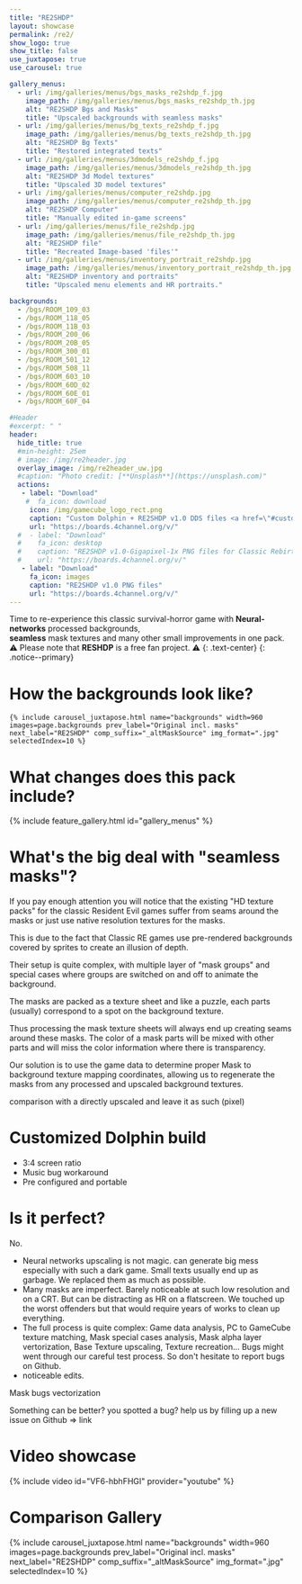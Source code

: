 ```yaml
---
title: "RE2SHDP"
layout: showcase
permalink: /re2/
show_logo: true
show_title: false
use_juxtapose: true
use_carousel: true

gallery_menus:
  - url: /img/galleries/menus/bgs_masks_re2shdp_f.jpg
    image_path: /img/galleries/menus/bgs_masks_re2shdp_th.jpg
    alt: "RE2SHDP Bgs and Masks"
    title: "Upscaled backgrounds with seamless masks"
  - url: /img/galleries/menus/bg_texts_re2shdp_f.jpg
    image_path: /img/galleries/menus/bg_texts_re2shdp_th.jpg
    alt: "RE2SHDP Bg Texts"
    title: "Restored integrated texts"
  - url: /img/galleries/menus/3dmodels_re2shdp_f.jpg
    image_path: /img/galleries/menus/3dmodels_re2shdp_th.jpg
    alt: "RE2SHDP 3d Model textures"
    title: "Upscaled 3D model textures"
  - url: /img/galleries/menus/computer_re2shdp.jpg
    image_path: /img/galleries/menus/computer_re2shdp_th.jpg
    alt: "RE2SHDP Computer"
    title: "Manually edited in-game screens"
  - url: /img/galleries/menus/file_re2shdp.jpg
    image_path: /img/galleries/menus/file_re2shdp_th.jpg
    alt: "RE2SHDP file"
    title: "Recreated Image-based 'files'"
  - url: /img/galleries/menus/inventory_portrait_re2shdp.jpg
    image_path: /img/galleries/menus/inventory_portrait_re2shdp_th.jpg
    alt: "RE2SHDP inventory and portraits"
    title: "Upscaled menu elements and HR portraits."

backgrounds:
  - /bgs/ROOM_109_03
  - /bgs/ROOM_118_05
  - /bgs/ROOM_11B_03
  - /bgs/ROOM_200_06
  - /bgs/ROOM_20B_05
  - /bgs/ROOM_300_01
  - /bgs/ROOM_501_12
  - /bgs/ROOM_508_11
  - /bgs/ROOM_603_10
  - /bgs/ROOM_60D_02
  - /bgs/ROOM_60E_01
  - /bgs/ROOM_60F_04

#Header
#excerpt: " "
header:
  hide_title: true
  #min-height: 25em
  # image: /img/re2header.jpg
  overlay_image: /img/re2header_uw.jpg
  #caption: "Photo credit: [**Unsplash**](https://unsplash.com)"
  actions:
   - label: "Download"
    #  fa_icon: download
     icon: /img/gamecube_logo_rect.png
     caption: "Custom Dolphin + RE2SHDP v1.0 DDS files <a href=\"#customized-dolphin-build\">more info...</a>"
     url: "https://boards.4channel.org/v/"
  #  - label: "Download"
  #    fa_icon: desktop
  #    caption: "RE2SHDP v1.0-Gigapixel-1x PNG files for Classic Rebirth <a href=\"\">more info...</a>"
  #    url: "https://boards.4channel.org/v/"
   - label: "Download"
     fa_icon: images
     caption: "RE2SHDP v1.0 PNG files"
     url: "https://boards.4channel.org/v/"
---
```


<!-- <div class="feature__wrapper"> -->

Time to re-experience this classic survival-horror game with **Neural-networks** processed backgrounds,<br> **seamless** mask textures and many other small improvements in one pack.<br>
:warning: Please note that **RESHDP** is a free fan project. :warning:
{: .text-center}
{: .notice--primary}

<!-- </div> -->

# How the backgrounds look like?

    {% include carousel_juxtapose.html name="backgrounds" width=960 images=page.backgrounds prev_label="Original incl. masks" next_label="RE2SHDP" comp_suffix="_altMaskSource" img_format=".jpg" selectedIndex=10 %}

<div class="feature__wrapper"></div>

# What changes does this pack include?

{% include feature_gallery.html id="gallery_menus" %}

<div class="feature__wrapper"></div>

# What's the big deal with "seamless masks"?

If you pay enough attention you will notice that the existing "HD texture packs" for the classic Resident Evil games suffer from seams around the masks or just use native resolution textures for the masks.

This is due to the fact that Classic RE games use pre-rendered backgrounds covered by sprites to create an illusion of depth.

Their setup is quite complex, with multiple layer of "mask groups" and special cases where groups are switched on and off to animate the background.

The masks are packed as a texture sheet and like a puzzle, each parts (usually) correspond to a spot on the background texture.

Thus processing the mask texture sheets will always end up creating seams around these masks. The color of a mask parts will be mixed with other parts and will miss the color information where there is transparency.

Our solution is to use the game data to determine proper Mask to background texture mapping coordinates, allowing us to regenerate the masks from any processed and upscaled background textures.

comparison with a directly upscaled and leave it as such (pixel)

<div class="feature__wrapper"></div>

# Customized Dolphin build

* 3:4 screen ratio
* Music bug workaround
* Pre configured and portable

<div class="feature__wrapper"></div>

# Is it perfect?

No. 

* Neural networks upscaling is not magic. can generate big mess especially with such a dark game. Small texts usually end up as garbage. We replaced them as much as possible.
* Many masks are imperfect. Barely noticeable at such low resolution and on a CRT. But can be distracting as HR on a flatscreen. We touched up the worst offenders but that would require years of works to clean up everything.
* The full process is quite complex: Game data analysis, PC to GameCube texture matching, Mask special cases analysis, Mask alpha layer vertorization, Base Texture upscaling, Texture recreation... Bugs might went through our careful test process. So don't hesitate to report bugs on Github.
* noticeable edits. 

Mask bugs vectorization

Something can be better? you spotted a bug? help us by filling up a new issue on Github => link

<div class="feature__wrapper"></div>

# Video showcase

  {% include video id="VF6-hbhFHGI" provider="youtube" %}

<div class="feature__wrapper"></div>

# Comparison Gallery

  {% include carousel_juxtapose.html name="backgrounds" width=960 images=page.backgrounds prev_label="Original incl. masks" next_label="RE2SHDP" comp_suffix="_altMaskSource" img_format=".jpg" selectedIndex=10 %}

<div class="feature__wrapper"></div>